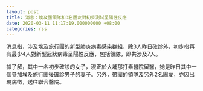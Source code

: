 ```yaml
---
layout: post
title: 消息：埃及團領隊和3名團友對初步測試呈陽性反應
date: 2020-03-11 11:17:19.000000000 +08:00
categories: rss
---
```


消息指，涉及埃及旅行團的新型肺炎病毒感染群組，除3人昨日確診外，初步指再有最少4人對新型冠狀病毒呈陽性反應，包括領隊，即共涉及7人。

據了解，其中一名初步確診的女子，現正於大埔那打素醫院留醫，她是昨日其中一個參加埃及旅行團後確診男子的妻子。另外，帶團的領隊及另外2名團友，亦因出現病徵，送往聯合醫院。
